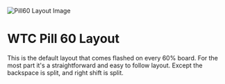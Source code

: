 ![Pill60 Layout Image](https://i.imgur.com/LIW18XJ.png)

# WTC Pill 60 Layout

This is the default layout that comes flashed on every 60% board. For the most
part it's a straightforward and easy to follow layout. Except the backspace is split, and right shift is split.
